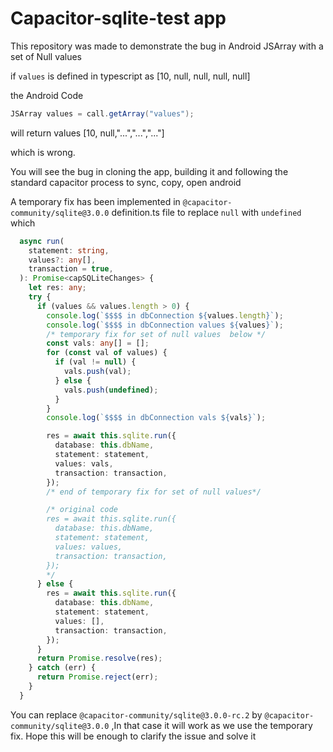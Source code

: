 # Capacitor-sqlite-test app

This repository was made to demonstrate the bug in Android JSArray 
with a set of Null values

if `values` is defined in typescript as [10, null, null, null, null]

the Android Code

```java
JSArray values = call.getArray("values");
```
will return values [10, null,"...","...","..."]

which is wrong.

You will see the bug in cloning the app, building it and following the standard capacitor process to sync, copy, open android

A temporary fix has been implemented in `@capacitor-community/sqlite@3.0.0` definition.ts file to replace `null` with `undefined` which 

```ts
  async run(
    statement: string,
    values?: any[],
    transaction = true,
  ): Promise<capSQLiteChanges> {
    let res: any;
    try {
      if (values && values.length > 0) {
        console.log(`$$$$ in dbConnection ${values.length}`);
        console.log(`$$$$ in dbConnection values ${values}`);
        /* temporary fix for set of null values  below */
        const vals: any[] = [];
        for (const val of values) {
          if (val != null) {
            vals.push(val);
          } else {
            vals.push(undefined);
          }
        }
        console.log(`$$$$ in dbConnection vals ${vals}`);

        res = await this.sqlite.run({
          database: this.dbName,
          statement: statement,
          values: vals,
          transaction: transaction,
        });
        /* end of temporary fix for set of null values*/

        /* original code 
        res = await this.sqlite.run({
          database: this.dbName,
          statement: statement,
          values: values,
          transaction: transaction,
        });
        */
      } else {
        res = await this.sqlite.run({
          database: this.dbName,
          statement: statement,
          values: [],
          transaction: transaction,
        });
      }
      return Promise.resolve(res);
    } catch (err) {
      return Promise.reject(err);
    }
  }
```
You can replace `@capacitor-community/sqlite@3.0.0-rc.2` by `@capacitor-community/sqlite@3.0.0` ,In that case it will work as we use the temporary fix.
Hope this will be enough to clarify the issue and solve it
